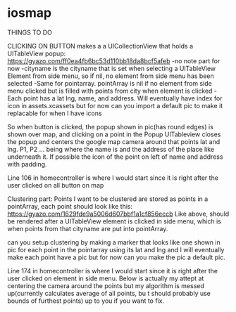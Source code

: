 # iosmap

THINGS TO DO

CLICKING ON BUTTON makes a a UICollectionView that holds a UITableView popup: https://gyazo.com/ff0ea4fb6bc53d110bb18da8bcf5afeb
-no note part for now
-cityname is the cityname that is set when selecting a UITableView Element from side menu, so if nil, no element from side menu has been selected
-Same for pointarray. pointArray is nil if no element from side menu clicked but is filled with points from city when element is clicked
  -Each point has a lat lng, name, and address. Will eventually have index for icon in assets.xcassets but for now can you import a       default pic to make it replacable for when I have icons
 
So when button is clicked, the popup shown in pic(has round edges) is shown over map, and clicking on a point in the Popup UITableview closes the popup and centers the google map camera around that points lat and lng. P1, P2 ... being where the name is and the address of the place like underneath it. If possible the icon of the point on left of name and address with padding.

Line 106 in homecontroller is where I would start since it is right after the user clicked on all button on map


Clustering part:
Points I want to be clustered are stored as points in a pointArray, each point should look like this: https://gyazo.com/1629fde9a5006d607bbf1a1cf856eccb
Like above, should be rendered after a UITableView element is clicked in side menu, which is when points from that cityname are put into pointArray.


can you setup clustering by making a marker that looks like one shown in pic for each point in the pointarray using its lat and lng and I will eventually make each point have a pic but for now can you make the pic a default pic.


Line 174 in homecontroller is where I would start since it is right after the user clicked on element in side menu. Below is actually my attept at centering the camera around the points but my algorithm is messed up(currently calculates average of all points, bu t should probably use bounds of furthest points) up to you if you want to fix.
